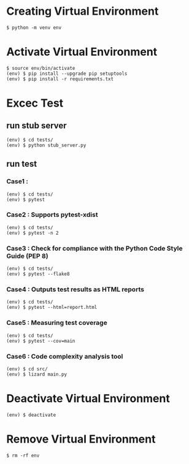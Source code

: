 # Creating Virtual Environment
```
$ python -m venv env
```

# Activate Virtual Environment
```
$ source env/bin/activate
(env) $ pip install --upgrade pip setuptools
(env) $ pip install -r requirements.txt
```

# Excec Test
## run stub server
```
(env) $ cd tests/
(env) $ python stub_server.py
```

## run test
### Case1 :
```
(env) $ cd tests/
(env) $ pytest
```

### Case2 : Supports pytest-xdist
```
(env) $ cd tests/
(env) $ pytest -n 2
```

### Case3 : Check for compliance with the Python Code Style Guide (PEP 8)
```
(env) $ cd tests/
(env) $ pytest --flake8
```

### Case4 : Outputs test results as HTML reports
```
(env) $ cd tests/
(env) $ pytest --html=report.html
```

### Case5 : Measuring test coverage
```
(env) $ cd tests/
(env) $ pytest --cov=main
```

### Case6 : Code complexity analysis tool
```
(env) $ cd src/
(env) $ lizard main.py
```


# Deactivate Virtual Environment
```
(env) $ deactivate
```

# Remove Virtual Environment
```
$ rm -rf env
```